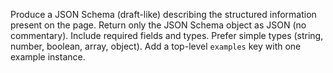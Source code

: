 Produce a JSON Schema (draft-like) describing the structured information present on the page.
Return only the JSON Schema object as JSON (no commentary). Include required fields and types.
Prefer simple types (string, number, boolean, array, object). Add a top-level `examples` key with one example instance.

